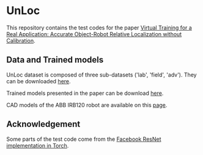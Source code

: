 # UnLoc
This repository contains the test codes for the paper [Virtual Training for a Real Application: Accurate Object-Robot Relative Localization without Calibration](http://imagine.enpc.fr/~loingvi/unloc/).

## Data and Trained models
UnLoc dataset is composed of three sub-datasets ('lab', 'field', 'adv'). They can be downloaded [here](http://imagine.enpc.fr/~loingvi/unloc/UnLoc.tar.gz).

Trained models presented in the paper can be download [here](http://imagine.enpc.fr/~loingvi/unloc/unloc_trained_models.tar.gz).

CAD models of the ABB IRB120 robot are available on this [page](https://new.abb.com/products/robotics/industrial-robots/irb-120/irb-120-cad).

## Acknowledgement
Some parts of the test code come from the [Facebook ResNet implementation in Torch](https://github.com/facebook/fb.resnet.torch).

